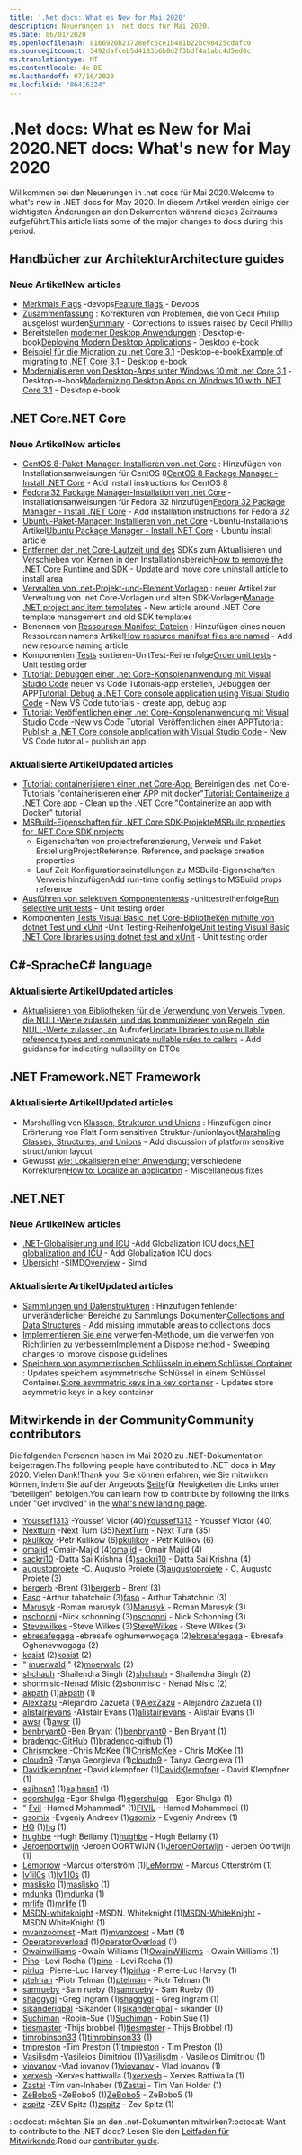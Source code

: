 ```yaml
---
title: '.Net docs: What es New for Mai 2020'
description: Neuerungen in .net docs für Mai 2020.
ms.date: 06/01/2020
ms.openlocfilehash: 8166920b21728efc6ce1b481b22bc98425cdafc0
ms.sourcegitcommit: 3492dafceb5d4183b6b0d2f3bdf4a1abc4d5ed8c
ms.translationtype: MT
ms.contentlocale: de-DE
ms.lasthandoff: 07/16/2020
ms.locfileid: "86416324"
---
```

# <a name="net-docs-whats-new-for-may-2020"></a><span data-ttu-id="5b09c-103">.Net docs: What es New for Mai 2020</span><span class="sxs-lookup"><span data-stu-id="5b09c-103">.NET docs: What's new for May 2020</span></span>

<span data-ttu-id="5b09c-104">Willkommen bei den Neuerungen in .net docs für Mai 2020.</span><span class="sxs-lookup"><span data-stu-id="5b09c-104">Welcome to what's new in .NET docs for May 2020.</span></span> <span data-ttu-id="5b09c-105">In diesem Artikel werden einige der wichtigsten Änderungen an den Dokumenten während dieses Zeitraums aufgeführt.</span><span class="sxs-lookup"><span data-stu-id="5b09c-105">This article lists some of the major changes to docs during this period.</span></span>

## <a name="architecture-guides"></a><span data-ttu-id="5b09c-106">Handbücher zur Architektur</span><span class="sxs-lookup"><span data-stu-id="5b09c-106">Architecture guides</span></span>

### <a name="new-articles"></a><span data-ttu-id="5b09c-107">Neue Artikel</span><span class="sxs-lookup"><span data-stu-id="5b09c-107">New articles</span></span>

- <span data-ttu-id="5b09c-108">[Merkmals Flags](../architecture/cloud-native/feature-flags.md) -devops</span><span class="sxs-lookup"><span data-stu-id="5b09c-108">[Feature flags](../architecture/cloud-native/feature-flags.md) - Devops</span></span>
- <span data-ttu-id="5b09c-109">[Zusammenfassung](../architecture/cloud-native/summary.md) : Korrekturen von Problemen, die von Cecil Phillip ausgelöst wurden</span><span class="sxs-lookup"><span data-stu-id="5b09c-109">[Summary](../architecture/cloud-native/summary.md) - Corrections to issues raised by Cecil Phillip</span></span>
- <span data-ttu-id="5b09c-110">Bereitstellen [moderner Desktop Anwendungen](../architecture/modernize-desktop/deploy-modern-applications.md) : Desktop-e-book</span><span class="sxs-lookup"><span data-stu-id="5b09c-110">[Deploying Modern Desktop Applications](../architecture/modernize-desktop/deploy-modern-applications.md) - Desktop e-book</span></span>
- <span data-ttu-id="5b09c-111">[Beispiel für die Migration zu .net Core 3,1](../architecture/modernize-desktop/example-migration-core.md) -Desktop-e-book</span><span class="sxs-lookup"><span data-stu-id="5b09c-111">[Example of migrating to .NET Core 3.1](../architecture/modernize-desktop/example-migration-core.md) - Desktop e-book</span></span>
- <span data-ttu-id="5b09c-112">[Modernialisieren von Desktop-Apps unter Windows 10 mit .net Core 3,1](../architecture/modernize-desktop/index.md) -Desktop-e-book</span><span class="sxs-lookup"><span data-stu-id="5b09c-112">[Modernizing Desktop Apps on Windows 10 with .NET Core 3.1](../architecture/modernize-desktop/index.md) - Desktop e-book</span></span>

## <a name="net-core"></a><span data-ttu-id="5b09c-113">.NET Core</span><span class="sxs-lookup"><span data-stu-id="5b09c-113">.NET Core</span></span>

### <a name="new-articles"></a><span data-ttu-id="5b09c-114">Neue Artikel</span><span class="sxs-lookup"><span data-stu-id="5b09c-114">New articles</span></span>

- <span data-ttu-id="5b09c-115">[CentOS 8-Paket-Manager: Installieren von .net Core](../core/install/linux-package-manager-centos8.md) : Hinzufügen von Installationsanweisungen für CentOS 8</span><span class="sxs-lookup"><span data-stu-id="5b09c-115">[CentOS 8 Package Manager - Install .NET Core](../core/install/linux-package-manager-centos8.md) - Add install instructions for CentOS 8</span></span>
- <span data-ttu-id="5b09c-116">[Fedora 32 Package Manager-Installation von .net Core](../core/install/linux-package-manager-fedora32.md) -Installationsanweisungen für Fedora 32 hinzufügen</span><span class="sxs-lookup"><span data-stu-id="5b09c-116">[Fedora 32 Package Manager - Install .NET Core](../core/install/linux-package-manager-fedora32.md) - Add installation instructions for Fedora 32</span></span>
- <span data-ttu-id="5b09c-117">[Ubuntu-Paket-Manager: Installieren von .net Core](../core/install/linux-ubuntu.md) -Ubuntu-Installations Artikel</span><span class="sxs-lookup"><span data-stu-id="5b09c-117">[Ubuntu Package Manager - Install .NET Core](../core/install/linux-ubuntu.md) - Ubuntu install article</span></span>
- <span data-ttu-id="5b09c-118">[Entfernen der .net Core-Laufzeit und des](../core/install/remove-runtime-sdk-versions.md) SDKs zum Aktualisieren und Verschieben von Kernen in den Installationsbereich</span><span class="sxs-lookup"><span data-stu-id="5b09c-118">[How to remove the .NET Core Runtime and SDK](../core/install/remove-runtime-sdk-versions.md) - Update and move core uninstall article to install area</span></span>
- <span data-ttu-id="5b09c-119">[Verwalten von .net-Projekt-und-Element Vorlagen](../core/install/templates.md) : neuer Artikel zur Verwaltung von .net Core-Vorlagen und alten SDK-Vorlagen</span><span class="sxs-lookup"><span data-stu-id="5b09c-119">[Manage .NET project and item templates](../core/install/templates.md) - New article around .NET Core template management and old SDK templates</span></span>
- <span data-ttu-id="5b09c-120">Benennen von [Ressourcen Manifest-Dateien](../core/resources/manifest-file-names.md) : Hinzufügen eines neuen Ressourcen namens Artikel</span><span class="sxs-lookup"><span data-stu-id="5b09c-120">[How resource manifest files are named](../core/resources/manifest-file-names.md) - Add new resource naming article</span></span>
- <span data-ttu-id="5b09c-121">Komponenten [Tests](../core/testing/order-unit-tests.md) sortieren-UnitTest-Reihenfolge</span><span class="sxs-lookup"><span data-stu-id="5b09c-121">[Order unit tests](../core/testing/order-unit-tests.md) - Unit testing order</span></span>
- <span data-ttu-id="5b09c-122">[Tutorial: Debuggen einer .net Core-Konsolenanwendung mit Visual Studio Code](../core/tutorials/debugging-with-visual-studio-code.md) neuen vs Code Tutorials-app erstellen, Debuggen der APP</span><span class="sxs-lookup"><span data-stu-id="5b09c-122">[Tutorial: Debug a .NET Core console application using Visual Studio Code](../core/tutorials/debugging-with-visual-studio-code.md) - New VS Code tutorials - create app, debug app</span></span>
- <span data-ttu-id="5b09c-123">[Tutorial: Veröffentlichen einer .net Core-Konsolenanwendung mit Visual Studio Code](../core/tutorials/publishing-with-visual-studio-code.md) -New vs Code Tutorial: Veröffentlichen einer APP</span><span class="sxs-lookup"><span data-stu-id="5b09c-123">[Tutorial: Publish a .NET Core console application with Visual Studio Code](../core/tutorials/publishing-with-visual-studio-code.md) - New VS Code tutorial - publish an app</span></span>

### <a name="updated-articles"></a><span data-ttu-id="5b09c-124">Aktualisierte Artikel</span><span class="sxs-lookup"><span data-stu-id="5b09c-124">Updated articles</span></span>

- <span data-ttu-id="5b09c-125">[Tutorial: containerisieren einer .net Core-App:](../core/docker/build-container.md) Bereinigen des .net Core-Tutorials "containerisieren einer APP mit docker"</span><span class="sxs-lookup"><span data-stu-id="5b09c-125">[Tutorial: Containerize a .NET Core app](../core/docker/build-container.md) - Clean up the .NET Core "Containerize an app with Docker" tutorial</span></span>
- [<span data-ttu-id="5b09c-126">MSBuild-Eigenschaften für .NET Core SDK-Projekte</span><span class="sxs-lookup"><span data-stu-id="5b09c-126">MSBuild properties for .NET Core SDK projects</span></span>](../core/project-sdk/msbuild-props.md)
  - <span data-ttu-id="5b09c-127">Eigenschaften von projectreferenzierung, Verweis und Paket Erstellung</span><span class="sxs-lookup"><span data-stu-id="5b09c-127">ProjectReference, Reference, and package creation properties</span></span>
  - <span data-ttu-id="5b09c-128">Lauf Zeit Konfigurationseinstellungen zu MSBuild-Eigenschaften Verweis hinzufügen</span><span class="sxs-lookup"><span data-stu-id="5b09c-128">Add run-time config settings to MSBuild props reference</span></span>
- <span data-ttu-id="5b09c-129">[Ausführen von selektiven Komponententests](../core/testing/selective-unit-tests.md) -unittestreihenfolge</span><span class="sxs-lookup"><span data-stu-id="5b09c-129">[Run selective unit tests](../core/testing/selective-unit-tests.md) - Unit testing order</span></span>
- <span data-ttu-id="5b09c-130">Komponenten [Tests Visual Basic .net Core-Bibliotheken mithilfe von dotnet Test und xUnit](../core/testing/unit-testing-visual-basic-with-dotnet-test.md) -Unit Testing-Reihenfolge</span><span class="sxs-lookup"><span data-stu-id="5b09c-130">[Unit testing Visual Basic .NET Core libraries using dotnet test and xUnit](../core/testing/unit-testing-visual-basic-with-dotnet-test.md) - Unit testing order</span></span>

## <a name="c-language"></a><span data-ttu-id="5b09c-131">C#-Sprache</span><span class="sxs-lookup"><span data-stu-id="5b09c-131">C# language</span></span>

### <a name="updated-articles"></a><span data-ttu-id="5b09c-132">Aktualisierte Artikel</span><span class="sxs-lookup"><span data-stu-id="5b09c-132">Updated articles</span></span>

- <span data-ttu-id="5b09c-133">[Aktualisieren von Bibliotheken für die Verwendung von Verweis Typen, die NULL-Werte zulassen, und das kommunizieren von Regeln, die NULL-Werte zulassen, an](../csharp/nullable-migration-strategies.md) Aufrufer</span><span class="sxs-lookup"><span data-stu-id="5b09c-133">[Update libraries to use nullable reference types and communicate nullable rules to callers](../csharp/nullable-migration-strategies.md) - Add guidance for indicating nullability on DTOs</span></span>

## <a name="net-framework"></a><span data-ttu-id="5b09c-134">.NET Framework</span><span class="sxs-lookup"><span data-stu-id="5b09c-134">.NET Framework</span></span>

### <a name="updated-articles"></a><span data-ttu-id="5b09c-135">Aktualisierte Artikel</span><span class="sxs-lookup"><span data-stu-id="5b09c-135">Updated articles</span></span>

- <span data-ttu-id="5b09c-136">Marshalling von [Klassen, Strukturen und Unions](../framework/interop/marshaling-classes-structures-and-unions.md) : Hinzufügen einer Erörterung von Platt Form sensitiven Struktur-/unionlayout</span><span class="sxs-lookup"><span data-stu-id="5b09c-136">[Marshaling Classes, Structures, and Unions](../framework/interop/marshaling-classes-structures-and-unions.md) - Add discussion of platform sensitive struct/union layout</span></span>
- <span data-ttu-id="5b09c-137">Gewusst [wie: Lokalisieren einer Anwendung:](../framework/wpf/advanced/how-to-localize-an-application.md) verschiedene Korrekturen</span><span class="sxs-lookup"><span data-stu-id="5b09c-137">[How to: Localize an application](../framework/wpf/advanced/how-to-localize-an-application.md) - Miscellaneous fixes</span></span>

## <a name="net"></a><span data-ttu-id="5b09c-138">.NET</span><span class="sxs-lookup"><span data-stu-id="5b09c-138">.NET</span></span>

### <a name="new-articles"></a><span data-ttu-id="5b09c-139">Neue Artikel</span><span class="sxs-lookup"><span data-stu-id="5b09c-139">New articles</span></span>

- <span data-ttu-id="5b09c-140">[.NET-Globalisierung und ICU](../standard/globalization-localization/globalization-icu.md) -Add Globalization ICU docs</span><span class="sxs-lookup"><span data-stu-id="5b09c-140">[.NET globalization and ICU](../standard/globalization-localization/globalization-icu.md) - Add Globalization ICU docs</span></span>
- <span data-ttu-id="5b09c-141">[Übersicht](../standard/simd.md) -SIMD</span><span class="sxs-lookup"><span data-stu-id="5b09c-141">[Overview](../standard/simd.md) - Simd</span></span>

### <a name="updated-articles"></a><span data-ttu-id="5b09c-142">Aktualisierte Artikel</span><span class="sxs-lookup"><span data-stu-id="5b09c-142">Updated articles</span></span>

- <span data-ttu-id="5b09c-143">[Sammlungen und Datenstrukturen](../standard/collections/index.md) : Hinzufügen fehlender unveränderlicher Bereiche zu Sammlungs Dokumenten</span><span class="sxs-lookup"><span data-stu-id="5b09c-143">[Collections and Data Structures](../standard/collections/index.md) - Add missing immutable areas to collections docs</span></span>
- <span data-ttu-id="5b09c-144">[Implementieren Sie eine](../standard/garbage-collection/implementing-dispose.md) verwerfen-Methode, um die verwerfen von Richtlinien zu verbessern</span><span class="sxs-lookup"><span data-stu-id="5b09c-144">[Implement a Dispose method](../standard/garbage-collection/implementing-dispose.md) - Sweeping changes to improve dispose guidelines</span></span>
- <span data-ttu-id="5b09c-145">[Speichern von asymmetrischen Schlüsseln in einem Schlüssel Container](../standard/security/how-to-store-asymmetric-keys-in-a-key-container.md) : Updates speichern asymmetrische Schlüssel in einem Schlüssel Container.</span><span class="sxs-lookup"><span data-stu-id="5b09c-145">[Store asymmetric keys in a key container](../standard/security/how-to-store-asymmetric-keys-in-a-key-container.md) - Updates store asymmetric keys in a key container</span></span>

## <a name="community-contributors"></a><span data-ttu-id="5b09c-146">Mitwirkende in der Community</span><span class="sxs-lookup"><span data-stu-id="5b09c-146">Community contributors</span></span>

<span data-ttu-id="5b09c-147">Die folgenden Personen haben im Mai 2020 zu .NET-Dokumentation beigetragen.</span><span class="sxs-lookup"><span data-stu-id="5b09c-147">The following people have contributed to .NET docs in May 2020.</span></span> <span data-ttu-id="5b09c-148">Vielen Dank!</span><span class="sxs-lookup"><span data-stu-id="5b09c-148">Thank you!</span></span> <span data-ttu-id="5b09c-149">Sie können erfahren, wie Sie mitwirken können, indem Sie auf der Angebots [Seite](index.yml)für Neuigkeiten die Links unter "beteiligen" befolgen.</span><span class="sxs-lookup"><span data-stu-id="5b09c-149">You can learn how to contribute by following the links under "Get involved" in the [what's new landing page](index.yml).</span></span>

- <span data-ttu-id="5b09c-150">[Youssef1313](https://github.com/Youssef1313) -Youssef Victor (40)</span><span class="sxs-lookup"><span data-stu-id="5b09c-150">[Youssef1313](https://github.com/Youssef1313) - Youssef Victor (40)</span></span>
- <span data-ttu-id="5b09c-151">[Nextturn](https://github.com/NextTurn) -Next Turn (35)</span><span class="sxs-lookup"><span data-stu-id="5b09c-151">[NextTurn](https://github.com/NextTurn) - Next Turn (35)</span></span>
- <span data-ttu-id="5b09c-152">[pkulikov](https://github.com/pkulikov) -Petr Kulikow (6)</span><span class="sxs-lookup"><span data-stu-id="5b09c-152">[pkulikov](https://github.com/pkulikov) - Petr Kulikov (6)</span></span>
- <span data-ttu-id="5b09c-153">[omajid](https://github.com/omajid) -Omair-Majid (4)</span><span class="sxs-lookup"><span data-stu-id="5b09c-153">[omajid](https://github.com/omajid) - Omair Majid (4)</span></span>
- <span data-ttu-id="5b09c-154">[sackri10](https://github.com/sackri10) -Datta Sai Krishna (4)</span><span class="sxs-lookup"><span data-stu-id="5b09c-154">[sackri10](https://github.com/sackri10) - Datta Sai Krishna (4)</span></span>
- <span data-ttu-id="5b09c-155">[augustoproiete](https://github.com/augustoproiete) -C. Augusto Proiete (3)</span><span class="sxs-lookup"><span data-stu-id="5b09c-155">[augustoproiete](https://github.com/augustoproiete) - C. Augusto Proiete (3)</span></span>
- <span data-ttu-id="5b09c-156">[bergerb](https://github.com/bergerb) -Brent (3)</span><span class="sxs-lookup"><span data-stu-id="5b09c-156">[bergerb](https://github.com/bergerb) - Brent (3)</span></span>
- <span data-ttu-id="5b09c-157">[Faso](https://github.com/faso) -Arthur tabatchnic (3)</span><span class="sxs-lookup"><span data-stu-id="5b09c-157">[faso](https://github.com/faso) - Arthur Tabatchnic (3)</span></span>
- <span data-ttu-id="5b09c-158">[Marusyk](https://github.com/Marusyk) -Roman marusyk (3)</span><span class="sxs-lookup"><span data-stu-id="5b09c-158">[Marusyk](https://github.com/Marusyk) - Roman Marusyk (3)</span></span>
- <span data-ttu-id="5b09c-159">[nschonni](https://github.com/nschonni) -Nick schonning (3)</span><span class="sxs-lookup"><span data-stu-id="5b09c-159">[nschonni](https://github.com/nschonni) - Nick Schonning (3)</span></span>
- <span data-ttu-id="5b09c-160">[Stevewilkes](https://github.com/SteveWilkes) -Steve Wilkes (3)</span><span class="sxs-lookup"><span data-stu-id="5b09c-160">[SteveWilkes](https://github.com/SteveWilkes) - Steve Wilkes (3)</span></span>
- <span data-ttu-id="5b09c-161">[ebresafegaga](https://github.com/ebresafegaga) -ebresafe oghumevwogaga (2)</span><span class="sxs-lookup"><span data-stu-id="5b09c-161">[ebresafegaga](https://github.com/ebresafegaga) - Ebresafe Oghenevwogaga (2)</span></span>
- <span data-ttu-id="5b09c-162">[kosist](https://github.com/kosist) (2)</span><span class="sxs-lookup"><span data-stu-id="5b09c-162">[kosist](https://github.com/kosist) (2)</span></span>
- <span data-ttu-id="5b09c-163">" [muerwald](https://github.com/moerwald) " (2)</span><span class="sxs-lookup"><span data-stu-id="5b09c-163">[moerwald](https://github.com/moerwald) (2)</span></span>
- <span data-ttu-id="5b09c-164">[shchauh](https://github.com/shchauh) -Shailendra Singh (2)</span><span class="sxs-lookup"><span data-stu-id="5b09c-164">[shchauh](https://github.com/shchauh) - Shailendra Singh (2)</span></span>
- <span data-ttu-id="5b09c-165">shonmisic-Nenad Misic (2)</span><span class="sxs-lookup"><span data-stu-id="5b09c-165">shonmisic - Nenad Misic (2)</span></span>
- <span data-ttu-id="5b09c-166">[akpath](https://github.com/akpath) (1)</span><span class="sxs-lookup"><span data-stu-id="5b09c-166">[akpath](https://github.com/akpath) (1)</span></span>
- <span data-ttu-id="5b09c-167">[Alexzazu](https://github.com/AlexZazu) -Alejandro Zazueta (1)</span><span class="sxs-lookup"><span data-stu-id="5b09c-167">[AlexZazu](https://github.com/AlexZazu) - Alejandro Zazueta (1)</span></span>
- <span data-ttu-id="5b09c-168">[alistairjevans](https://github.com/alistairjevans) -Alistair Evans (1)</span><span class="sxs-lookup"><span data-stu-id="5b09c-168">[alistairjevans](https://github.com/alistairjevans) - Alistair Evans (1)</span></span>
- <span data-ttu-id="5b09c-169">[awsr](https://github.com/awsr) (1)</span><span class="sxs-lookup"><span data-stu-id="5b09c-169">[awsr](https://github.com/awsr) (1)</span></span>
- <span data-ttu-id="5b09c-170">[benbryant0](https://github.com/benbryant0) -Ben Bryant (1)</span><span class="sxs-lookup"><span data-stu-id="5b09c-170">[benbryant0](https://github.com/benbryant0) - Ben Bryant (1)</span></span>
- <span data-ttu-id="5b09c-171">[bradengc-GitHub](https://github.com/bradengc-github) (1)</span><span class="sxs-lookup"><span data-stu-id="5b09c-171">[bradengc-github](https://github.com/bradengc-github) (1)</span></span>
- <span data-ttu-id="5b09c-172">[Chrismckee](https://github.com/ChrisMcKee) -Chris McKee (1)</span><span class="sxs-lookup"><span data-stu-id="5b09c-172">[ChrisMcKee](https://github.com/ChrisMcKee) - Chris McKee (1)</span></span>
- <span data-ttu-id="5b09c-173">[cloudn9](https://github.com/cloudn9) -Tanya Georgieva (1)</span><span class="sxs-lookup"><span data-stu-id="5b09c-173">[cloudn9](https://github.com/cloudn9) - Tanya Georgieva (1)</span></span>
- <span data-ttu-id="5b09c-174">[Davidklempfner](https://github.com/DavidKlempfner) -David klempfner (1)</span><span class="sxs-lookup"><span data-stu-id="5b09c-174">[DavidKlempfner](https://github.com/DavidKlempfner) - David Klempfner (1)</span></span>
- <span data-ttu-id="5b09c-175">[eajhnsn1](https://github.com/eajhnsn1) (1)</span><span class="sxs-lookup"><span data-stu-id="5b09c-175">[eajhnsn1](https://github.com/eajhnsn1) (1)</span></span>
- <span data-ttu-id="5b09c-176">[egorshulga](https://github.com/egorshulga) -Egor Shulga (1)</span><span class="sxs-lookup"><span data-stu-id="5b09c-176">[egorshulga](https://github.com/egorshulga) - Egor Shulga (1)</span></span>
- <span data-ttu-id="5b09c-177">" [Fvil](https://github.com/FIVIL) -Hamed Mohammadi" (1)</span><span class="sxs-lookup"><span data-stu-id="5b09c-177">[FIVIL](https://github.com/FIVIL) - Hamed Mohammadi (1)</span></span>
- <span data-ttu-id="5b09c-178">[gsomix](https://github.com/gsomix) -Evgeniy Andreev (1)</span><span class="sxs-lookup"><span data-stu-id="5b09c-178">[gsomix](https://github.com/gsomix) - Evgeniy Andreev (1)</span></span>
- <span data-ttu-id="5b09c-179">[HG](https://github.com/hg) (1)</span><span class="sxs-lookup"><span data-stu-id="5b09c-179">[hg](https://github.com/hg) (1)</span></span>
- <span data-ttu-id="5b09c-180">[hughbe](https://github.com/hughbe) -Hugh Bellamy (1)</span><span class="sxs-lookup"><span data-stu-id="5b09c-180">[hughbe](https://github.com/hughbe) - Hugh Bellamy (1)</span></span>
- <span data-ttu-id="5b09c-181">[Jeroenoortwijn](https://github.com/JeroenOortwijn) -Jeroen OORTWIJN (1)</span><span class="sxs-lookup"><span data-stu-id="5b09c-181">[JeroenOortwijn](https://github.com/JeroenOortwijn) - Jeroen Oortwijn (1)</span></span>
- <span data-ttu-id="5b09c-182">[Lemorrow](https://github.com/LeMorrow) -Marcus otterström (1)</span><span class="sxs-lookup"><span data-stu-id="5b09c-182">[LeMorrow](https://github.com/LeMorrow) - Marcus Otterström (1)</span></span>
- <span data-ttu-id="5b09c-183">[lv1il0s](https://github.com/lv1il0s) (1)</span><span class="sxs-lookup"><span data-stu-id="5b09c-183">[lv1il0s](https://github.com/lv1il0s) (1)</span></span>
- <span data-ttu-id="5b09c-184">[maslisko](https://github.com/maslisko) (1)</span><span class="sxs-lookup"><span data-stu-id="5b09c-184">[maslisko](https://github.com/maslisko) (1)</span></span>
- <span data-ttu-id="5b09c-185">[mdunka](https://github.com/mdunka) (1)</span><span class="sxs-lookup"><span data-stu-id="5b09c-185">[mdunka](https://github.com/mdunka) (1)</span></span>
- <span data-ttu-id="5b09c-186">[mrlife](https://github.com/mrlife) (1)</span><span class="sxs-lookup"><span data-stu-id="5b09c-186">[mrlife](https://github.com/mrlife) (1)</span></span>
- <span data-ttu-id="5b09c-187">[MSDN-whiteknight](https://github.com/MSDN-WhiteKnight) -MSDN. Whiteknight (1)</span><span class="sxs-lookup"><span data-stu-id="5b09c-187">[MSDN-WhiteKnight](https://github.com/MSDN-WhiteKnight) - MSDN.WhiteKnight (1)</span></span>
- <span data-ttu-id="5b09c-188">[mvanzoomest](https://github.com/mvanzoest) -Matt (1)</span><span class="sxs-lookup"><span data-stu-id="5b09c-188">[mvanzoest](https://github.com/mvanzoest) - Matt (1)</span></span>
- <span data-ttu-id="5b09c-189">[Operatoroverload](https://github.com/OperatorOverload) (1)</span><span class="sxs-lookup"><span data-stu-id="5b09c-189">[OperatorOverload](https://github.com/OperatorOverload) (1)</span></span>
- <span data-ttu-id="5b09c-190">[Owainwilliams](https://github.com/OwainWilliams) -Owain Williams (1)</span><span class="sxs-lookup"><span data-stu-id="5b09c-190">[OwainWilliams](https://github.com/OwainWilliams) - Owain Williams (1)</span></span>
- <span data-ttu-id="5b09c-191">[Pino](https://github.com/pino) -Levi Rocha (1)</span><span class="sxs-lookup"><span data-stu-id="5b09c-191">[pino](https://github.com/pino) - Levi Rocha (1)</span></span>
- <span data-ttu-id="5b09c-192">[pirluq](https://github.com/pirluq) -Pierre-Luc Harvey (1)</span><span class="sxs-lookup"><span data-stu-id="5b09c-192">[pirluq](https://github.com/pirluq) - Pierre-Luc Harvey (1)</span></span>
- <span data-ttu-id="5b09c-193">[ptelman](https://github.com/ptelman) -Piotr Telman (1)</span><span class="sxs-lookup"><span data-stu-id="5b09c-193">[ptelman](https://github.com/ptelman) - Piotr Telman (1)</span></span>
- <span data-ttu-id="5b09c-194">[samrueby](https://github.com/samrueby) -Sam rueby (1)</span><span class="sxs-lookup"><span data-stu-id="5b09c-194">[samrueby](https://github.com/samrueby) - Sam Rueby (1)</span></span>
- <span data-ttu-id="5b09c-195">[shaggygi](https://github.com/shaggygi) -Greg Ingram (1)</span><span class="sxs-lookup"><span data-stu-id="5b09c-195">[shaggygi](https://github.com/shaggygi) - Greg Ingram (1)</span></span>
- <span data-ttu-id="5b09c-196">[sikanderiqbal](https://github.com/sikanderiqbal) -Sikander (1)</span><span class="sxs-lookup"><span data-stu-id="5b09c-196">[sikanderiqbal](https://github.com/sikanderiqbal) - sikander (1)</span></span>
- <span data-ttu-id="5b09c-197">[Suchiman](https://github.com/Suchiman) -Robin-Sue (1)</span><span class="sxs-lookup"><span data-stu-id="5b09c-197">[Suchiman](https://github.com/Suchiman) - Robin Sue (1)</span></span>
- <span data-ttu-id="5b09c-198">[tiesmaster](https://github.com/tiesmaster) -Thijs brobbel (1)</span><span class="sxs-lookup"><span data-stu-id="5b09c-198">[tiesmaster](https://github.com/tiesmaster) - Thijs Brobbel (1)</span></span>
- <span data-ttu-id="5b09c-199">[timrobinson33](https://github.com/timrobinson33) (1)</span><span class="sxs-lookup"><span data-stu-id="5b09c-199">[timrobinson33](https://github.com/timrobinson33) (1)</span></span>
- <span data-ttu-id="5b09c-200">[tmpreston](https://github.com/tmpreston) -Tim Preston (1)</span><span class="sxs-lookup"><span data-stu-id="5b09c-200">[tmpreston](https://github.com/tmpreston) - Tim Preston (1)</span></span>
- <span data-ttu-id="5b09c-201">[Vasilisdm](https://github.com/Vasilisdm) -Vasileios Dimitriou (1)</span><span class="sxs-lookup"><span data-stu-id="5b09c-201">[Vasilisdm](https://github.com/Vasilisdm) - Vasileios Dimitriou (1)</span></span>
- <span data-ttu-id="5b09c-202">[viovanov](https://github.com/viovanov) -Vlad iovanov (1)</span><span class="sxs-lookup"><span data-stu-id="5b09c-202">[viovanov](https://github.com/viovanov) - Vlad Iovanov (1)</span></span>
- <span data-ttu-id="5b09c-203">[xerxesb](https://github.com/xerxesb) -Xerxes battiwalla (1)</span><span class="sxs-lookup"><span data-stu-id="5b09c-203">[xerxesb](https://github.com/xerxesb) - Xerxes Battiwalla (1)</span></span>
- <span data-ttu-id="5b09c-204">[Zastai](https://github.com/Zastai) -Tim van-Inhaber (1)</span><span class="sxs-lookup"><span data-stu-id="5b09c-204">[Zastai](https://github.com/Zastai) - Tim Van Holder (1)</span></span>
- <span data-ttu-id="5b09c-205">[ZeBobo5](https://github.com/ZeBobo5) -ZeBobo5 (1)</span><span class="sxs-lookup"><span data-stu-id="5b09c-205">[ZeBobo5](https://github.com/ZeBobo5) - ZeBobo5 (1)</span></span>
- <span data-ttu-id="5b09c-206">[zspitz](https://github.com/zspitz) -ZEV Spitz (1)</span><span class="sxs-lookup"><span data-stu-id="5b09c-206">[zspitz](https://github.com/zspitz) - Zev Spitz (1)</span></span>

<span data-ttu-id="5b09c-207">: ocdocat: möchten Sie an den .net-Dokumenten mitwirken?</span><span class="sxs-lookup"><span data-stu-id="5b09c-207">:octocat: Want to contribute to the .NET docs?</span></span> <span data-ttu-id="5b09c-208">Lesen Sie den [Leitfaden für Mitwirkende](https://docs.microsoft.com/contribute/dotnet/dotnet-contribute).</span><span class="sxs-lookup"><span data-stu-id="5b09c-208">Read our [contributor guide](https://docs.microsoft.com/contribute/dotnet/dotnet-contribute).</span></span>
